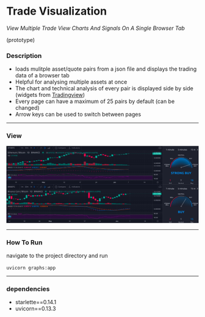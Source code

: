 # Trade Visualization

*View Multiple Trade View Charts And Signals On A Single Browser Tab*

(prototype)
### Description
- loads mulitple asset/quote pairs from a json file and displays the trading data of a browser tab
- Helpful for analysing multiple assets at once
- The chart and technical analysis of every pair is displayed side by side (widgets from [Tradingview](https://www.tradingview.com/))
- Every page can have a maximum of 25 pairs by default (can be changed)
- Arrow keys can be used to switch between pages
___
### View
![image_not_found](view.png)
___

### How To Run
navigate to the project directory and run<br>

`uvicorn graphs:app`
___
### dependencies
- starlette==0.14.1
- uvicorn==0.13.3
